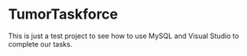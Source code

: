 # TumorTaskforce

This is just a test project to see how to use MySQL and Visual Studio to complete our tasks.
